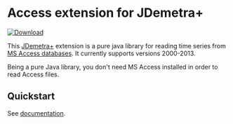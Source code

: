 # Access extension for JDemetra+

[![Download](https://img.shields.io/github/release/nbbrd/jdemetra-access.svg)](https://github.com/nbbrd/jdemetra-access/releases/latest)

This [JDemetra+](https://github.com/jdemetra/jdemetra-app) extension is a pure java library for reading time series from [MS Access databases](http://www.microsoft.com/office/access/default.asp). It currently supports versions 2000-2013.

Being a pure Java library, you don't need MS Access installed in order to read Access files.

## Quickstart

See [documentation](https://github.com/nbbrd/jdemetra-access/wiki).
